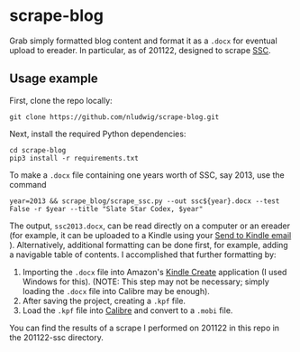 # scrape-blog
Grab simply formatted blog content and format it as a `.docx` for eventual upload to ereader.
In particular, as of 201122, designed to scrape [SSC](https://slatestarcodex.com/).

## Usage example
First, clone the repo locally:
```
git clone https://github.com/nludwig/scrape-blog.git
```

Next, install the required Python dependencies:
```
cd scrape-blog
pip3 install -r requirements.txt
```

To make a `.docx` file containing one years worth of SSC, say 2013, use the command
```
year=2013 && scrape_blog/scrape_ssc.py --out ssc${year}.docx --test False -r $year --title "Slate Star Codex, $year"
```

The output, `ssc2013.docx`, can be read directly on a computer or an ereader
(for example, it can be uploaded to a Kindle using your 
[Send to Kindle email](https://www.amazon.com/gp/sendtokindle/email)
).
Alternatively, additional formatting can be done first, for example, adding
a navigable table of contents.
I accomplished that further formatting by:
1. Importing the `.docx` file into Amazon's
   [Kindle Create](https://www.amazon.com/Kindle-Create/b?node=18292298011)
   application (I used Windows for this).
   (NOTE: This step may not be necessary; simply loading
   the `.docx` file into Calibre may be enough).
1. After saving the project, creating a `.kpf` file.
1. Load the `.kpf` file into
   [Calibre](https://calibre-ebook.com/)
   and convert to a `.mobi` file.

You can find the results of a scrape I performed on
201122 in this repo in the 201122-ssc directory. 
